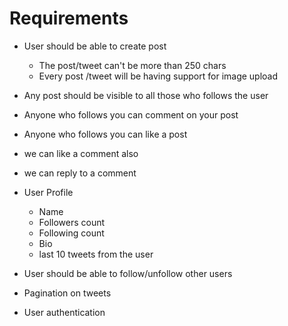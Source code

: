 # Requirements

- User should be able to create post
   - The post/tweet can't be more than 250 chars
   - Every post /tweet will be having support for image upload
- Any post should be visible to all those who follows the user
- Anyone who follows you can comment on your post
- Anyone who follows you can like a post 
- we can like a comment also
- we can reply to a comment

- User Profile
   - Name 
   - Followers count
   - Following count
   - Bio
   - last 10 tweets from the user

- User should be able to follow/unfollow other users
- Pagination on tweets
- User authentication

